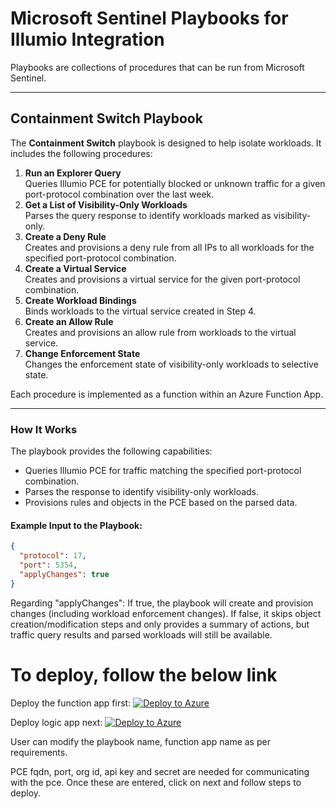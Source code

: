 # Microsoft Sentinel Playbooks for Illumio Integration

Playbooks are collections of procedures that can be run from Microsoft Sentinel.  

---

## Containment Switch Playbook

The **Containment Switch** playbook is designed to help isolate workloads. It includes the following procedures:

1. **Run an Explorer Query**  
   Queries Illumio PCE for potentially blocked or unknown traffic for a given port-protocol combination over the last week.
2. **Get a List of Visibility-Only Workloads**  
   Parses the query response to identify workloads marked as visibility-only.
3. **Create a Deny Rule**  
   Creates and provisions a deny rule from all IPs to all workloads for the specified port-protocol combination.
4. **Create a Virtual Service**  
   Creates and provisions a virtual service for the given port-protocol combination.
5. **Create Workload Bindings**  
   Binds workloads to the virtual service created in Step 4.
6. **Create an Allow Rule**  
   Creates and provisions an allow rule from workloads to the virtual service.
7. **Change Enforcement State**  
   Changes the enforcement state of visibility-only workloads to selective state.

Each procedure is implemented as a function within an Azure Function App.

---

### How It Works

The playbook provides the following capabilities:

- Queries Illumio PCE for traffic matching the specified port-protocol combination.
- Parses the response to identify visibility-only workloads.
- Provisions rules and objects in the PCE based on the parsed data.

#### Example Input to the Playbook:
```json
{
  "protocol": 17,
  "port": 5354,
  "applyChanges": true
}
```

Regarding "applyChanges":
If true, the playbook will create and provision changes (including workload enforcement changes).
If false, it skips object creation/modification steps and only provides a summary of actions, but traffic query results and parsed workloads will still be available.



# To deploy, follow the below link 
Deploy the function app first:
[![Deploy to Azure](https://aka.ms/deploytoazurebutton)](https://portal.azure.com/#create/Microsoft.Template/uri/https%3A%2F%2Fraw.githubusercontent.com%2FAzure%2FAzure-Sentinel%2Frefs%2Fheads%2Fmaster%2FSolutions%2FIllumioSaaS%2FPlaybooks%2FCustomConnector%2FIllumioSaaS_FunctionAppConnector%2Fazuredeploy.json)

Deploy logic app next:
[![Deploy to Azure](https://aka.ms/deploytoazurebutton)](https://portal.azure.com/#create/Microsoft.Template/uri/https%3A%2F%2Fraw.githubusercontent.com%2FAzure%2FAzure-Sentinel%2Frefs%2Fheads%2Fmaster%2FSolutions%2FIllumioSaaS%2FPlaybooks%2FIllumio-Port-Blocking-Switch%2Fazuredeploy.json)


User can modify the playbook name, function app name as per requirements.

PCE fqdn, port, org id, api key and secret are needed for communicating with the pce.
Once these are entered, click on next and follow steps to deploy.